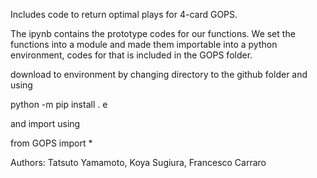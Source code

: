 Includes code to return optimal plays for 4-card GOPS.

The ipynb contains the prototype codes for our functions.
We set the functions into a module and made them importable into a python environment, codes for that is included in the GOPS folder.

download to environment by changing directory to the github folder and using 

python -m pip install . e

and import using

from GOPS import *

Authors: Tatsuto Yamamoto, Koya Sugiura, Francesco Carraro
